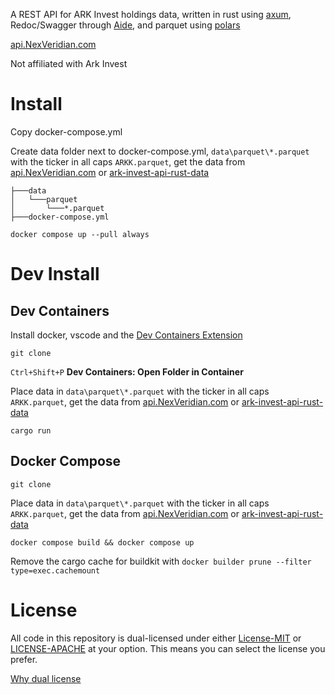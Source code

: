 A REST API for ARK Invest holdings data, written in rust using [axum](https://github.com/tokio-rs/axum), Redoc/Swagger through [Aide](https://github.com/tamasfe/aide), and parquet using [polars](https://github.com/pola-rs/polars)

[api.NexVeridian.com](https://api.NexVeridian.com)

Not affiliated with Ark Invest

# Install
Copy docker-compose.yml

Create data folder next to docker-compose.yml, `data\parquet\*.parquet` with the ticker in all caps `ARKK.parquet`, get the data from [api.NexVeridian.com](https://api.NexVeridian.com) or [ark-invest-api-rust-data](https://github.com/NexVeridian/ark-invest-api-rust-data)

```
├───data
│   └───parquet
│   	└───*.parquet
├───docker-compose.yml
```

`docker compose up --pull always`

# Dev Install
## Dev Containers
Install docker, vscode and the [Dev Containers Extension](https://marketplace.visualstudio.com/items?itemName=ms-vscode-remote.remote-containers)

`git clone`

`Ctrl+Shift+P` **Dev Containers: Open Folder in Container**

Place data in `data\parquet\*.parquet` with the ticker in all caps `ARKK.parquet`, get the data from [api.NexVeridian.com](https://api.NexVeridian.com) or [ark-invest-api-rust-data](https://github.com/NexVeridian/ark-invest-api-rust)

`cargo run`

## Docker Compose
`git clone`

Place data in `data\parquet\*.parquet` with the ticker in all caps `ARKK.parquet`, get the data from [api.NexVeridian.com](https://api.NexVeridian.com) or [ark-invest-api-rust-data](https://github.com/NexVeridian/ark-invest-api-rust)

`docker compose build && docker compose up`

Remove the cargo cache for buildkit with `docker builder prune --filter type=exec.cachemount`

# License
All code in this repository is dual-licensed under either [License-MIT](./LICENSE-MIT) or [LICENSE-APACHE](./LICENSE-Apache) at your option. This means you can select the license you prefer.

[Why dual license](https://github.com/bevyengine/bevy/issues/2373)
